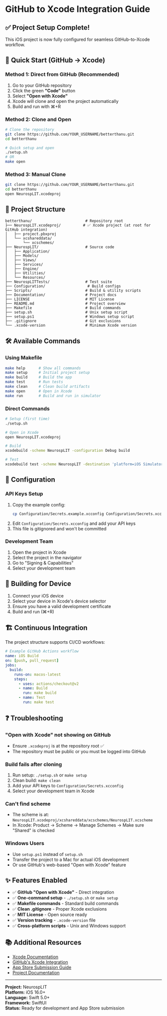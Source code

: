 # GitHub to Xcode Integration Guide

## ✅ Project Setup Complete!

This iOS project is now fully configured for seamless GitHub-to-Xcode workflow.

## 🚀 Quick Start (GitHub → Xcode)

### Method 1: Direct from GitHub (Recommended)
1. Go to your GitHub repository
2. Click the green **"Code"** button
3. Select **"Open with Xcode"**
4. Xcode will clone and open the project automatically
5. Build and run with ⌘+R

### Method 2: Clone and Open
```bash
# Clone the repository
git clone https://github.com/YOUR_USERNAME/betterthanu.git
cd betterthanu

# Quick setup and open
./setup.sh
# OR
make open
```

### Method 3: Manual Clone
```bash
git clone https://github.com/YOUR_USERNAME/betterthanu.git
cd betterthanu
open NeurospLIT.xcodeproj
```

## 📁 Project Structure

```
betterthanu/                        # Repository root
├── NeurospLIT.xcodeproj/          # ✅ Xcode project (at root for GitHub integration)
│   ├── project.pbxproj
│   └── xcshareddata/
│       └── xcschemes/
├── NeurospLIT/                     # Source code
│   ├── Application/
│   ├── Models/
│   ├── Views/
│   ├── Services/
│   ├── Engine/
│   ├── Utilities/
│   └── Resources/
├── NeurospLITTests/                # Test suite
├── Configuration/                   # Build configs
├── Scripts/                        # Build & utility scripts
├── Documentation/                  # Project docs
├── LICENSE                         # MIT License
├── README.md                       # Project overview
├── Makefile                        # Build commands
├── setup.sh                        # Unix setup script
├── setup.ps1                       # Windows setup script
├── .gitignore                      # Git exclusions
└── .xcode-version                  # Minimum Xcode version
```

## 🛠️ Available Commands

### Using Makefile
```bash
make help      # Show all commands
make setup     # Initial project setup
make build     # Build the app
make test      # Run tests
make clean     # Clean build artifacts
make open      # Open in Xcode
make run       # Build and run in simulator
```

### Direct Commands
```bash
# Setup (first time)
./setup.sh

# Open in Xcode
open NeurospLIT.xcodeproj

# Build
xcodebuild -scheme NeurospLIT -configuration Debug build

# Test
xcodebuild test -scheme NeurospLIT -destination 'platform=iOS Simulator,name=iPhone 15'
```

## 🔑 Configuration

### API Keys Setup
1. Copy the example config:
   ```bash
   cp Configuration/Secrets.example.xcconfig Configuration/Secrets.xcconfig
   ```
2. Edit `Configuration/Secrets.xcconfig` and add your API keys
3. This file is gitignored and won't be committed

### Development Team
1. Open the project in Xcode
2. Select the project in the navigator
3. Go to "Signing & Capabilities"
4. Select your development team

## 📱 Building for Device

1. Connect your iOS device
2. Select your device in Xcode's device selector
3. Ensure you have a valid development certificate
4. Build and run (⌘+R)

## 🏗️ Continuous Integration

The project structure supports CI/CD workflows:

```yaml
# Example GitHub Actions workflow
name: iOS Build
on: [push, pull_request]
jobs:
  build:
    runs-on: macos-latest
    steps:
      - uses: actions/checkout@v2
      - name: Build
        run: make build
      - name: Test
        run: make test
```

## ❓ Troubleshooting

### "Open with Xcode" not showing on GitHub
- Ensure `.xcodeproj` is at the repository root ✅
- The repository must be public or you must be logged into GitHub

### Build fails after cloning
1. Run setup: `./setup.sh` or `make setup`
2. Clean build: `make clean`
3. Add your API keys to `Configuration/Secrets.xcconfig`
4. Select your development team in Xcode

### Can't find scheme
- The scheme is at: `NeurospLIT.xcodeproj/xcshareddata/xcschemes/NeurospLIT.xcscheme`
- In Xcode: Product → Scheme → Manage Schemes → Make sure "Shared" is checked

### Windows Users
- Use `setup.ps1` instead of `setup.sh`
- Transfer the project to a Mac for actual iOS development
- Or use GitHub's web-based "Open with Xcode" feature

## ✨ Features Enabled

- ✅ **GitHub "Open with Xcode"** - Direct integration
- ✅ **One-command setup** - `./setup.sh` or `make setup`
- ✅ **Makefile commands** - Standard build commands
- ✅ **Clean .gitignore** - Proper Xcode exclusions
- ✅ **MIT License** - Open source ready
- ✅ **Version tracking** - `.xcode-version` file
- ✅ **Cross-platform scripts** - Unix and Windows support

## 📚 Additional Resources

- [Xcode Documentation](https://developer.apple.com/documentation/xcode)
- [GitHub's Xcode Integration](https://github.com/features/codespaces)
- [App Store Submission Guide](Documentation/APP_STORE_SUBMISSION_README.md)
- [Project Documentation](Documentation/README.md)

---

**Project:** NeurospLIT  
**Platform:** iOS 16.0+  
**Language:** Swift 5.0+  
**Framework:** SwiftUI  
**Status:** Ready for development and App Store submission
